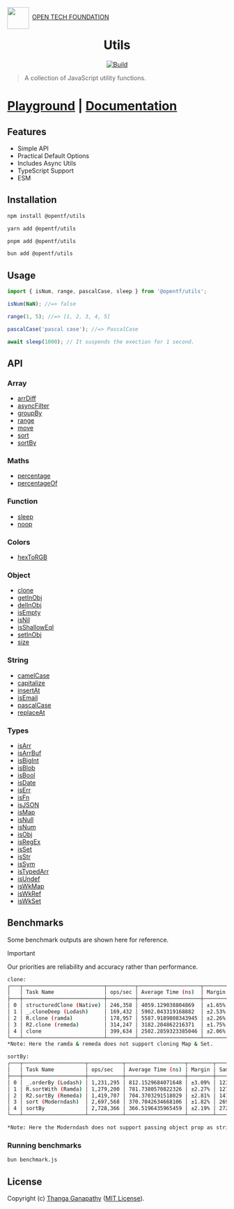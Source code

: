<img align="left" src="https://open-tech-foundation.pages.dev/img/Logo.svg" width="50" height="50">

&nbsp;[OPEN TECH FOUNDATION](https://open-tech-foundation.pages.dev/)

<div align="center">

# Utils

[![Build](https://github.com/open-tech-foundation/js-utils/actions/workflows/build.yml/badge.svg)](https://github.com/open-tech-foundation/js-utils/actions/workflows/build.yml)

</div>

> A collection of JavaScript utility functions.

# [Playground](https://js-utils.pages.dev/playground) | [Documentation](https://js-utils.pages.dev)

## Features

- Simple API
- Practical Default Options
- Includes Async Utils
- TypeScript Support
- ESM

## Installation

```sh
npm install @opentf/utils
```

```sh
yarn add @opentf/utils
```

```sh
pnpm add @opentf/utils
```

```sh
bun add @opentf/utils
```

## Usage

```ts
import { isNum, range, pascalCase, sleep } from '@opentf/utils';

isNum(NaN); //=> false

range(1, 5); //=> [1, 2, 3, 4, 5]

pascalCase('pascal case'); //=> PascalCase

await sleep(1000); // It suspends the exection for 1 second.
```

## API

### Array

- [arrDiff](https://js-utils.pages.dev/docs/Array/arrDiff)
- [asyncFilter](https://js-utils.pages.dev/docs/Array/asyncFilter)
- [groupBy](https://js-utils.pages.dev/docs/Array/groupBy)
- [range](https://js-utils.pages.dev/docs/Array/range)
- [move](https://js-utils.pages.dev/docs/Array/move)
- [sort](https://js-utils.pages.dev/docs/Array/sort)
- [sortBy](https://js-utils.pages.dev/docs/Array/sortBy)

### Maths

- [percentage](https://js-utils.pages.dev/docs/Maths/percentage)
- [percentageOf](https://js-utils.pages.dev/docs/Maths/percentageOf)

### Function

- [sleep](https://js-utils.pages.dev/docs/Timers/sleep)
- [noop](https://js-utils.pages.dev/docs/Timers/noop)

### Colors

- [hexToRGB](https://js-utils.pages.dev/docs/Misc/hexToRGB)

### Object

- [clone](https://js-utils.pages.dev/docs/Object/clone)
- [getInObj](https://js-utils.pages.dev/docs/Object/getInObj)
- [delInObj](https://js-utils.pages.dev/docs/Object/delInObj)
- [isEmpty](https://js-utils.pages.dev/docs/Object/isEmpty)
- [isNil](https://js-utils.pages.dev/docs/Object/isNil)
- [isShallowEql](https://js-utils.pages.dev/docs/Object/isShallowEql)
- [setInObj](https://js-utils.pages.dev/docs/Object/setInObj)
- [size](https://js-utils.pages.dev/docs/Object/size)

### String

- [camelCase](https://js-utils.pages.dev/docs/String/camelCase)
- [capitalize](https://js-utils.pages.dev/docs/String/capitalize)
- [insertAt](https://js-utils.pages.dev/docs/String/insertAt)
- [isEmail](https://js-utils.pages.dev/docs/String/isEmail)
- [pascalCase](https://js-utils.pages.dev/docs/String/pascalCase)
- [replaceAt](https://js-utils.pages.dev/docs/String/replaceAt)

### Types

- [isArr](https://js-utils.pages.dev/Types/isArr)
- [isArrBuf](https://js-utils.pages.dev/Types/isArrBuf)
- [isBigInt](https://js-utils.pages.dev/Types/isBigInt)
- [isBlob](https://js-utils.pages.dev/Types/isBlob)
- [isBool](https://js-utils.pages.dev/Types/isBool)
- [isDate](https://js-utils.pages.dev/Types/isDate)
- [isErr](https://js-utils.pages.dev/Types/isErr)
- [isFn](https://js-utils.pages.dev/Types/isFn)
- [isJSON](https://js-utils.pages.dev/docs/Types/isJSON)
- [isMap](https://js-utils.pages.dev/Types/isMap)
- [isNull](https://js-utils.pages.dev/Types/isNull)
- [isNum](https://js-utils.pages.dev/Types/isNum)
- [isObj](https://js-utils.pages.dev/Types/isObj)
- [isRegEx](https://js-utils.pages.dev/Types/isRegEx)
- [isSet](https://js-utils.pages.dev/Types/isSet)
- [isStr](https://js-utils.pages.dev/Types/isStr)
- [isSym](https://js-utils.pages.dev/Types/isSym)
- [isTypedArr](https://js-utils.pages.dev/Types/isTypedArr)
- [isUndef](https://js-utils.pages.dev/Types/isUndef)
- [isWkMap](https://js-utils.pages.dev/Types/isWkMap)
- [isWkRef](https://js-utils.pages.dev/Types/isWkRef)
- [isWkSet](https://js-utils.pages.dev/Types/isWkSet)

## Benchmarks

Some benchmark outputs are shown here for reference.

> [!IMPORTANT]  
> Our priorities are reliability and accuracy rather than performance.

```sh
clone:
┌───┬──────────────────────────┬─────────┬────────────────────┬────────┬─────────┐
│   │ Task Name                │ ops/sec │ Average Time (ns)  │ Margin │ Samples │
├───┼──────────────────────────┼─────────┼────────────────────┼────────┼─────────┤
│ 0 │ structuredClone (Native) │ 246,358 │ 4059.129038804869  │ ±1.65% │ 24636   │
│ 1 │ _.cloneDeep (Lodash)     │ 169,432 │ 5902.043319168882  │ ±2.53% │ 16944   │
│ 2 │ R.clone (ramda)          │ 178,957 │ 5587.9189808343945 │ ±2.26% │ 17897   │
│ 3 │ R2.clone (remeda)        │ 314,247 │ 3182.204862216371  │ ±1.75% │ 31426   │
│ 4 │ clone                    │ 399,634 │ 2502.2859323385046 │ ±2.06% │ 39964   │
└───┴──────────────────────────┴─────────┴────────────────────┴────────┴─────────┘
*Note: Here the ramda & remeda does not support cloning Map & Set.

sortBy:
┌───┬────────────────────┬───────────┬───────────────────┬────────┬─────────┐
│   │ Task Name          │ ops/sec   │ Average Time (ns) │ Margin │ Samples │
├───┼────────────────────┼───────────┼───────────────────┼────────┼─────────┤
│ 0 │ _.orderBy (Lodash) │ 1,231,295 │ 812.1529684071648 │ ±3.09% │ 123130  │
│ 1 │ R.sortWith (Ramda) │ 1,279,200 │ 781.7380570822326 │ ±2.27% │ 127921  │
│ 2 │ R2.sortBy (Remeda) │ 1,419,707 │ 704.3703291518029 │ ±2.81% │ 141971  │
│ 3 │ sort (Moderndash)  │ 2,697,568 │ 370.7042634668106 │ ±1.82% │ 269757  │
│ 4 │ sortBy             │ 2,728,366 │ 366.5196435965459 │ ±2.19% │ 272837  │
└───┴────────────────────┴───────────┴───────────────────┴────────┴─────────┘

*Note: Here the Moderndash does not support passing object prop as string.

```

### Running benchmarks

```sh
bun benchmark.js
```

## License

Copyright (c) [Thanga Ganapathy](https://github.com/Thanga-Ganapathy) ([MIT License](../../LICENSE)).
